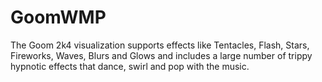 # GoomWMP
The Goom 2k4 visualization supports effects like Tentacles, Flash, Stars, Fireworks, Waves, Blurs and Glows and includes a large number of trippy hypnotic effects that dance, swirl and pop with the music.
